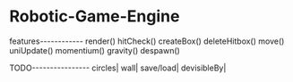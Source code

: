 # Robotic-Game-Engine
features------------
render()
hitCheck()
createBox()
deleteHitbox()
move()
uniUpdate()
momentium()
gravity()
despawn()

TODO----------------
circles|
wall|
save/load|
devisibleBy|